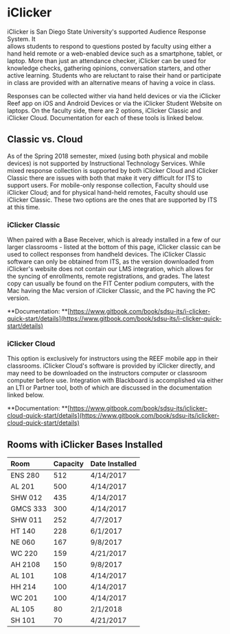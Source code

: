 # iClicker

iClicker is San Diego State University's supported Audience Response System. It  
allows students to respond to questions posted by faculty using either a hand held remote or a web-enabled device such as a smartphone, tablet, or laptop. More than just an attendance checker, iClicker can be used for knowledge checks, gathering opinions, conversation starters, and other active learning. Students who are reluctant to raise their hand or participate in class are provided with an alternative means of having a voice in class.

Responses can be collected wither via hand held devices or via the iClicker Reef app on iOS and Android Devices or via the iClicker Student Website on laptops. On the faculty side, there are 2 options, iClicker Classic and iClicker Cloud. Documentation for each of these tools is linked below.

## Classic vs. Cloud

As of the Spring 2018 semester, mixed \(using both physical and mobile devices\) is not supported by Instructional Technology Services. While mixed response collection is supported by both iClicker Cloud and iClicker Classic there are issues with both that make it very difficult for ITS to support users. For mobile-only response collection, Faculty should use iClicker Cloud; and for physical hand-held remotes, Faculty should use iClicker Classic. These two options are the ones that are supported by ITS at this time.

### iClicker Classic

When paired with a Base Receiver, which is already installed in a few of our larger classrooms - listed at the bottom of this page, iClicker classic can be used to collect responses from handheld devices. The iClicker Classic software can only be obtained from ITS, as the version downloaded from iClicker's website does not contain our LMS integration, which allows for the syncing of enrollments, remote registrations, and grades. The latest copy can usually be found on the FIT Center podium computers, with the Mac having the Mac version of iClicker Classic, and the PC having the PC version.

**Documentation: **[https://www.gitbook.com/book/sdsu-its/i-clicker-quick-start/details](https://www.gitbook.com/book/sdsu-its/i-clicker-quick-start/details)

### iClicker Cloud

This option is exclusively for instructors using the REEF mobile app in their classrooms. iClicker Cloud's software is provided by iClicker directly, and may need to be downloaded on the instructors computer or classroom computer before use. Integration with Blackboard is accomplished via either an LTI or Partner tool, both of which are discussed in the documentation linked below.

**Documentation: **[https://www.gitbook.com/book/sdsu-its/iclicker-cloud-quick-start/details](https://www.gitbook.com/book/sdsu-its/iclicker-cloud-quick-start/details)

## Rooms with iClicker Bases Installed

| Room | Capacity | Date Installed |
| :--- | :--- | :--- |
| ENS 280 | 512 | 4/14/2017 |
| AL 201 | 500 | 4/14/2017 |
| SHW 012 | 435 | 4/14/2017 |
| GMCS 333 | 300 | 4/14/2017 |
| SHW 011 | 252 | 4/7/2017 |
| HT 140 | 228 | 6/1/2017 |
| NE 060 | 167 | 9/8/2017 |
| WC 220 | 159 | 4/21/2017 |
| AH 2108 | 150 | 9/8/2017 |
| AL 101 | 108 | 4/14/2017 |
| HH 214 | 100 | 4/14/2017 |
| WC 201 | 100 | 4/14/2017 |
| AL 105 | 80 | 2/1/2018 |
| SH 101 | 70 | 4/21/2017 |

